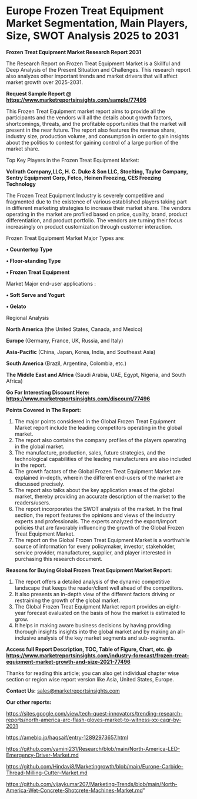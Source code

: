 # Europe Frozen Treat Equipment Market Segmentation, Main Players, Size, SWOT Analysis 2025 to 2031

<strong>Frozen Treat Equipment Market Research Report 2031</strong>

The Research Report on Frozen Treat Equipment Market is a Skillful and Deep Analysis of the Present Situation and Challenges. This research report also analyzes other important trends and market drivers that will affect market growth over 2025-2031.

<strong>Request Sample Report @ <a href=https://www.marketreportsinsights.com/sample/77496>https://www.marketreportsinsights.com/sample/77496</a></strong>

This Frozen Treat Equipment market report aims to provide all the participants and the vendors will all the details about growth factors, shortcomings, threats, and the profitable opportunities that the market will present in the near future. The report also features the revenue share, industry size, production volume, and consumption in order to gain insights about the politics to contest for gaining control of a large portion of the market share.

Top Key Players in the Frozen Treat Equipment Market:

<strong>Vollrath Company,LLC, H. C. Duke & Son LLC, Stoelting, Taylor Company, Sentry Equipment Corp, Fetco, Heinen Freezing, CES Freezing Technology</strong>

The Frozen Treat Equipment Industry is severely competitive and fragmented due to the existence of various established players taking part in different marketing strategies to increase their market share. The vendors operating in the market are profiled based on price, quality, brand, product differentiation, and product portfolio. The vendors are turning their focus increasingly on product customization through customer interaction.

Frozen Treat Equipment Market Major Types are:

<strong>• Countertop Type

• Floor-standing Type

• Frozen Treat Equipment</strong>

Market Major end-user applications :

<strong>• Soft Serve and Yogurt

• Gelato</strong>

Regional Analysis

</u><strong><b>North America</b></strong> (the United States, Canada, and Mexico)

<strong><b>Europe </b></strong>(Germany, France, UK, Russia, and Italy)

<strong><b>Asia-Pacific</b></strong> (China, Japan, Korea, India, and Southeast Asia)

<strong><b>South America</b></strong> (Brazil, Argentina, Colombia, etc.)

<strong><b>The Middle East and Africa</b></strong> (Saudi Arabia, UAE, Egypt, Nigeria, and South Africa)

<strong>Go For Interesting Discount Here: <a href=https://www.marketreportsinsights.com/discount/77496>https://www.marketreportsinsights.com/discount/77496</a></strong>

<strong>Points Covered in The Report:</strong>
<ol>
  <li>The major points considered in the Global Frozen Treat Equipment Market report include the leading competitors operating in the global market.</li>
  <li>The report also contains the company profiles of the players operating in the global market.</li>
  <li>The manufacture, production, sales, future strategies, and the technological capabilities of the leading manufacturers are also included in the report.</li>
  <li>The growth factors of the Global Frozen Treat Equipment Market are explained in-depth, wherein the different end-users of the market are discussed precisely.</li>
  <li>The report also talks about the key application areas of the global market, thereby providing an accurate description of the market to the readers/users.</li>
  <li>The report incorporates the SWOT analysis of the market. In the final section, the report features the opinions and views of the industry experts and professionals. The experts analyzed the export/import policies that are favorably influencing the growth of the Global Frozen Treat Equipment Market.</li>
  <li>The report on the Global Frozen Treat Equipment Market is a worthwhile source of information for every policymaker, investor, stakeholder, service provider, manufacturer, supplier, and player interested in purchasing this research document.</li>
</ol>
<strong>Reasons for Buying Global Frozen Treat Equipment Market Report:</strong>

<ol>
  <li>The report offers a detailed analysis of the dynamic competitive landscape that keeps the reader/client well ahead of the competitors.</li>
  <li>It also presents an in-depth view of the different factors driving or restraining the growth of the global market.</li>
  <li>The Global Frozen Treat Equipment Market report provides an eight-year forecast evaluated on the basis of how the market is estimated to grow.</li>
  <li>It helps in making aware business decisions by having providing thorough insights insights into the global market and by making an all-inclusive analysis of the key market segments and sub-segments.</li>
</ol>
<strong>Access full Report Description, TOC, Table of Figure, Chart, etc. @ <a href=https://www.marketreportsinsights.com/industry-forecast/frozen-treat-equipment-market-growth-and-size-2021-77496>https://www.marketreportsinsights.com/industry-forecast/frozen-treat-equipment-market-growth-and-size-2021-77496</a></strong>


Thanks for reading this article; you can also get individual chapter wise section or region wise report version like Asia, United States, Europe.

<strong>Contact Us:</strong>
sales@marketreportsinsights.com

<strong>Our other reports:</strong>

<a href=https://sites.google.com/view/tech-quest-innovators/trending-research-reports/north-america-arc-flash-gloves-market-to-witness-xx-cagr-by-2031>https://sites.google.com/view/tech-quest-innovators/trending-research-reports/north-america-arc-flash-gloves-market-to-witness-xx-cagr-by-2031</a>

<a href=https://ameblo.jp/haqsaif/entry-12892973657.html>https://ameblo.jp/haqsaif/entry-12892973657.html</a>

<a href=https://github.com/yamini231/Research/blob/main/North-America-LED-Emergency-Driver-Market.md>https://github.com/yamini231/Research/blob/main/North-America-LED-Emergency-Driver-Market.md</a>

<a href=https://github.com/Hindavi8/Marketingrowth/blob/main/Europe-Carbide-Thread-Milling-Cutter-Market.md>https://github.com/Hindavi8/Marketingrowth/blob/main/Europe-Carbide-Thread-Milling-Cutter-Market.md</a>

<a href=https://github.com/vijaykumar207/Marketing-Trends/blob/main/North-America-Wet-Concrete-Shotcrete-Machines-Market.md>https://github.com/vijaykumar207/Marketing-Trends/blob/main/North-America-Wet-Concrete-Shotcrete-Machines-Market.md</a>"
